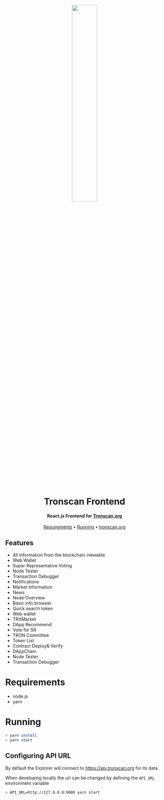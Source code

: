 <h1 align="center">
  <br>
  <img width="40%" src="https://raw.githubusercontent.com/tron-explorer/docs/master/images/tron-banner.png">
  <br>
  Tronscan Frontend
  <br>
</h1>

<h4 align="center">
  React.js Frontend for <a href="https://tronscan.org">Tronscan.org</a>
</h4>

<p align="center">
  <a href="#requirements">Requirements</a> •
  <a href="#installation">Running</a> •
  <a href="https://tronscan.org">tronscan.org</a>
</p>

## Features

* All information from the blockchain viewable
* Web Wallet
* Super Representative Voting
* Node Tester
* Transaction Debugger
* Notifications
* Market Information
* News
* Node Overview
* Basic info browser
* Quick search token
* Web wallet
* TRXMarket
* DApp Recommend
* Vote for SR
* TRON Committee
* Token List
* Contract Deploy& Verify
* DAppChain
* Node Tester
* Transaction Debugger

# Requirements

* node.js
* yarn

# Running

```bash
> yarn install
> yarn start
```

## Configuring API URL

By default the Explorer will connect to https://api.tronscan.org for its data. 

When developing locally the url can be changed by defining the `API_URL` environment variable

```bash
> API_URL=http://127.0.0.0:9000 yarn start
```

